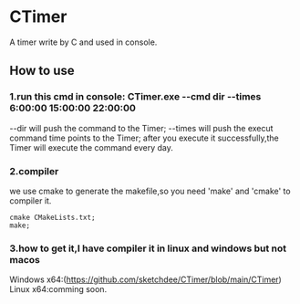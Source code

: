 # CTimer
A timer write by C and used in console.
## How to use
### 1.run this cmd in console: CTimer.exe --cmd dir --times 6:00:00 15:00:00 22:00:00
--dir will push the command to the Timer;
--times will push the execut command time points to the Timer;
after you execute it successfully,the Timer will execute the command every day.
### 2.compiler
we use cmake to generate the makefile,so you need 'make' and 'cmake' to compiler it.
~~~shell/bash
cmake CMakeLists.txt;
make;
~~~
### 3.how to get it,I have compiler it in linux and windows but not macos
Windows x64:(https://github.com/sketchdee/CTimer/blob/main/CTimer)
Linux x64:comming soon.
